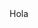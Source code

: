 <!DOCTYPE html>
<html>
<head>
	<title>hola</title>
</head>
	<div class="container">
		Hola
	</div>
<body>

</body>
</html>
